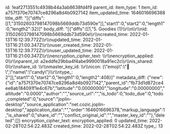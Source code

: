 id: 1eaf2713551c4938b44a3ab8638fd4f9
parent_id: 
item_type: 1
item_id: a757f370e70747ce8296a8d4b0927142
item_updated_time: 1646016696388
title_diff: "[{\"diffs\":[[1,\"31502603798147098b5669ddb73d590e\"]],\"start1\":0,\"start2\":0,\"length1\":0,\"length2\":32}]"
body_diff: "[{\"diffs\":[[1,\"5. Goodies (1)\\\r\\\n\\\r\\\nid: 31502603798147098b5669ddb73d590e\\\r\\\ncreated_time: 2022-01-13T16:12:39.772Z\\\r\\\nupdated_time: 2022-01-13T16:21:00.347Z\\\r\\\nuser_created_time: 2022-01-13T16:12:39.772Z\\\r\\\nuser_updated_time: 2022-01-13T16:21:00.347Z\\\r\\\nencryption_cipher_text: \\\r\\\nencryption_applied: 0\\\r\\\nparent_id: a2eddfe29bba4f4abe9990018a91ec2c\\\r\\\nis_shared: 0\\\r\\\nshare_id: \\\r\\\nmaster_key_id: \\\r\\\nicon: {\\\"emoji\\\":\\\"🍬\\\",\\\"name\\\":\\\"candy\\\"}\\\r\\\ntype_: 2\"]],\"start1\":0,\"start2\":0,\"length1\":0,\"length2\":408}]"
metadata_diff: {"new":{"id":"a757f370e70747ce8296a8d4b0927142","parent_id":"fb73d1d872ce4ee6ab184091f1e4c67b","latitude":"0.00000000","longitude":"0.00000000","altitude":"0.0000","author":"","source_url":"","is_todo":0,"todo_due":0,"todo_completed":0,"source":"joplin-desktop","source_application":"net.cozic.joplin-desktop","application_data":"","order":1646016696378,"markup_language":1,"is_shared":0,"share_id":"","conflict_original_id":"","master_key_id":""},"deleted":[]}
encryption_cipher_text: 
encryption_applied: 0
updated_time: 2022-02-28T02:54:22.483Z
created_time: 2022-02-28T02:54:22.483Z
type_: 13